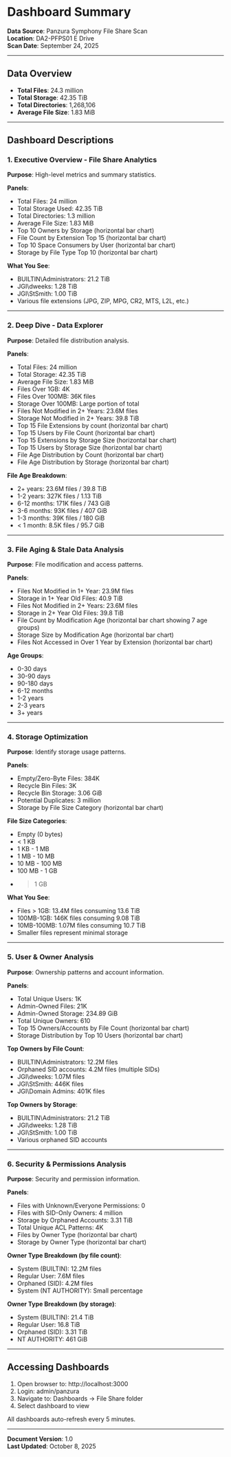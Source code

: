 # Dashboard Summary

**Data Source**: Panzura Symphony File Share Scan  
**Location**: DA2-PFPS01 E Drive  
**Scan Date**: September 24, 2025

---

## Data Overview

- **Total Files**: 24.3 million
- **Total Storage**: 42.35 TiB
- **Total Directories**: 1,268,106
- **Average File Size**: 1.83 MiB

---

## Dashboard Descriptions

### 1. Executive Overview - File Share Analytics

**Purpose**: High-level metrics and summary statistics.

**Panels**:
- Total Files: 24 million
- Total Storage Used: 42.35 TiB
- Total Directories: 1.3 million
- Average File Size: 1.83 MiB
- Top 10 Owners by Storage (horizontal bar chart)
- File Count by Extension Top 15 (horizontal bar chart)
- Top 10 Space Consumers by User (horizontal bar chart)
- Storage by File Type Top 10 (horizontal bar chart)

**What You See**:
- BUILTIN\Administrators: 21.2 TiB
- JGI\dweeks: 1.28 TiB
- JGI\StSmith: 1.00 TiB
- Various file extensions (JPG, ZIP, MPG, CR2, MTS, L2L, etc.)

---

### 2. Deep Dive - Data Explorer

**Purpose**: Detailed file distribution analysis.

**Panels**:
- Total Files: 24 million
- Total Storage: 42.35 TiB
- Average File Size: 1.83 MiB
- Files Over 1GB: 4K
- Files Over 100MB: 36K files
- Storage Over 100MB: Large portion of total
- Files Not Modified in 2+ Years: 23.6M files
- Storage Not Modified in 2+ Years: 39.8 TiB
- Top 15 File Extensions by count (horizontal bar chart)
- Top 15 Users by File Count (horizontal bar chart)
- Top 15 Extensions by Storage Size (horizontal bar chart)
- Top 15 Users by Storage Size (horizontal bar chart)
- File Age Distribution by Count (horizontal bar chart)
- File Age Distribution by Storage (horizontal bar chart)

**File Age Breakdown**:
- 2+ years: 23.6M files / 39.8 TiB
- 1-2 years: 327K files / 1.13 TiB
- 6-12 months: 171K files / 743 GiB
- 3-6 months: 93K files / 407 GiB
- 1-3 months: 39K files / 180 GiB
- < 1 month: 8.5K files / 95.7 GiB

---

### 3. File Aging & Stale Data Analysis

**Purpose**: File modification and access patterns.

**Panels**:
- Files Not Modified in 1+ Year: 23.9M files
- Storage in 1+ Year Old Files: 40.9 TiB
- Files Not Modified in 2+ Years: 23.6M files
- Storage in 2+ Year Old Files: 39.8 TiB
- File Count by Modification Age (horizontal bar chart showing 7 age groups)
- Storage Size by Modification Age (horizontal bar chart)
- Files Not Accessed in Over 1 Year by Extension (horizontal bar chart)

**Age Groups**:
- 0-30 days
- 30-90 days
- 90-180 days
- 6-12 months
- 1-2 years
- 2-3 years
- 3+ years

---

### 4. Storage Optimization

**Purpose**: Identify storage usage patterns.

**Panels**:
- Empty/Zero-Byte Files: 384K
- Recycle Bin Files: 3K
- Recycle Bin Storage: 3.06 GiB
- Potential Duplicates: 3 million
- Storage by File Size Category (horizontal bar chart)

**File Size Categories**:
- Empty (0 bytes)
- < 1 KB
- 1 KB - 1 MB
- 1 MB - 10 MB
- 10 MB - 100 MB
- 100 MB - 1 GB
- > 1 GB

**What You See**:
- Files > 1GB: 13.4M files consuming 13.6 TiB
- 100MB-1GB: 146K files consuming 9.08 TiB
- 10MB-100MB: 1.07M files consuming 10.7 TiB
- Smaller files represent minimal storage

---

### 5. User & Owner Analysis

**Purpose**: Ownership patterns and account information.

**Panels**:
- Total Unique Users: 1K
- Admin-Owned Files: 21K
- Admin-Owned Storage: 234.89 GiB
- Total Unique Owners: 610
- Top 15 Owners/Accounts by File Count (horizontal bar chart)
- Storage Distribution by Top 10 Users (horizontal bar chart)

**Top Owners by File Count**:
- BUILTIN\Administrators: 12.2M files
- Orphaned SID accounts: 4.2M files (multiple SIDs)
- JGI\dweeks: 1.07M files
- JGI\StSmith: 446K files
- JGI\Domain Admins: 401K files

**Top Owners by Storage**:
- BUILTIN\Administrators: 21.2 TiB
- JGI\dweeks: 1.28 TiB
- JGI\StSmith: 1.00 TiB
- Various orphaned SID accounts

---

### 6. Security & Permissions Analysis

**Purpose**: Security and permission information.

**Panels**:
- Files with Unknown/Everyone Permissions: 0
- Files with SID-Only Owners: 4 million
- Storage by Orphaned Accounts: 3.31 TiB
- Total Unique ACL Patterns: 4K
- Files by Owner Type (horizontal bar chart)
- Storage by Owner Type (horizontal bar chart)

**Owner Type Breakdown (by file count)**:
- System (BUILTIN): 12.2M files
- Regular User: 7.6M files
- Orphaned (SID): 4.2M files
- System (NT AUTHORITY): Small percentage

**Owner Type Breakdown (by storage)**:
- System (BUILTIN): 21.4 TiB
- Regular User: 16.8 TiB
- Orphaned (SID): 3.31 TiB
- NT AUTHORITY: 461 GiB

---

## Accessing Dashboards

1. Open browser to: http://localhost:3000
2. Login: admin/panzura
3. Navigate to: Dashboards → File Share folder
4. Select dashboard to view

All dashboards auto-refresh every 5 minutes.

---

**Document Version**: 1.0  
**Last Updated**: October 8, 2025
